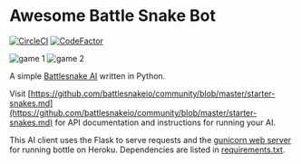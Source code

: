 # Awesome Battle Snake Bot
[![CircleCI](https://circleci.com/gh/tim-hub/awesome-snake.svg?style=svg)](https://circleci.com/gh/tim-hub/awesome-snake)
[![CodeFactor](https://www.codefactor.io/repository/github/tim-hub/awesome-snake/badge?style=flat-square)](https://www.codefactor.io/repository/github/tim-hub/awesome-snake)

![game 1](https://exporter.battlesnake.io/games/c2d1aa50-03c5-4b91-9664-f1ac97f334a3/gif) 
![game 2](https://exporter.battlesnake.io/games/36246bc1-75bf-4ff5-a225-5bf6551c3dd6/gif)

A simple [Battlesnake AI](http://battlesnake.io) written in Python. 

Visit [https://github.com/battlesnakeio/community/blob/master/starter-snakes.md](https://github.com/battlesnakeio/community/blob/master/starter-snakes.md) for API documentation and instructions for running your AI.

This AI client uses the Flask to serve requests and the [gunicorn web server](http://gunicorn.org/) for running bottle on Heroku. Dependencies are listed in [requirements.txt](requirements.txt).
